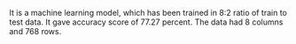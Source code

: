 It is a machine learning model, which has been trained in 8:2 ratio of train to test data. It gave accuracy score of 77.27 percent. The data had 8 columns and 768 rows.

